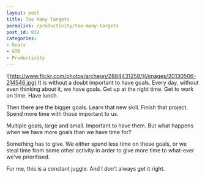 ```yaml
---
layout: post
title: Too Many Targets
permalink: /productivity/too-many-targets
post_id: 832
categories:
- Goals
- GTD
- Productivity
---
```


![http://www.flickr.com/photos/archeon/2884431258/](/images/20130506-214546.jpg)
It is without a doubt important to have goals. Every day, without even thinking about it, we have goals. Get up at the right time. Get to work on time. Have lunch.

Then there are the bigger goals. Learn that new skill. Finish that project. Spend more time with those important to us.

Multiple goals, large and small. Important to have them. But what happens when we have more goals than we have time for?

Something has to give. We either spend less time on these goals, or we steal time from some other activity in order to give more time to what-ever we’ve prioritised.

For me, this is a constant juggle. And I don’t always get it right.
